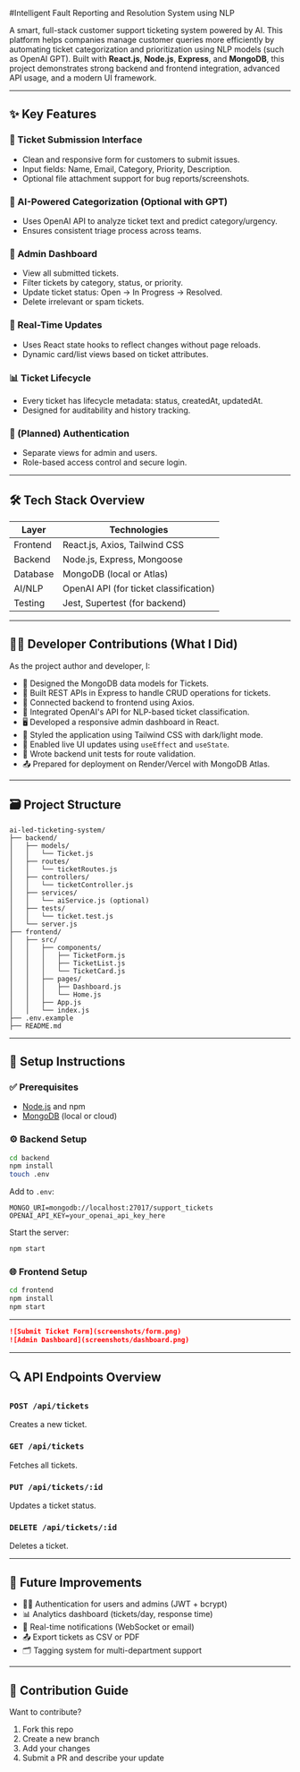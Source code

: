 #Intelligent Fault Reporting and Resolution System using NLP


A smart, full-stack customer support ticketing system powered by AI. This platform helps companies manage customer queries more efficiently by automating ticket categorization and prioritization using NLP models (such as OpenAI GPT). Built with **React.js**, **Node.js**, **Express**, and **MongoDB**, this project demonstrates strong backend and frontend integration, advanced API usage, and a modern UI framework.

---

## ✨ Key Features

### 📝 Ticket Submission Interface
- Clean and responsive form for customers to submit issues.
- Input fields: Name, Email, Category, Priority, Description.
- Optional file attachment support for bug reports/screenshots.

### 🧠 AI-Powered Categorization (Optional with GPT)
- Uses OpenAI API to analyze ticket text and predict category/urgency.
- Ensures consistent triage process across teams.

### 📂 Admin Dashboard
- View all submitted tickets.
- Filter tickets by category, status, or priority.
- Update ticket status: Open → In Progress → Resolved.
- Delete irrelevant or spam tickets.

### 🔁 Real-Time Updates
- Uses React state hooks to reflect changes without page reloads.
- Dynamic card/list views based on ticket attributes.

### 📊 Ticket Lifecycle
- Every ticket has lifecycle metadata: status, createdAt, updatedAt.
- Designed for auditability and history tracking.

### 🔐 (Planned) Authentication
- Separate views for admin and users.
- Role-based access control and secure login.

---

## 🛠️ Tech Stack Overview

| Layer      | Technologies                           |
|------------|----------------------------------------|
| Frontend   | React.js, Axios, Tailwind CSS          |
| Backend    | Node.js, Express, Mongoose             |
| Database   | MongoDB (local or Atlas)               |
| AI/NLP     | OpenAI API (for ticket classification) |
| Testing    | Jest, Supertest (for backend)          |

---

## 👨‍💻 Developer Contributions (What I Did)

As the project author and developer, I:

- 🧱 Designed the MongoDB data models for Tickets.
- 🚀 Built REST APIs in Express to handle CRUD operations for tickets.
- 📡 Connected backend to frontend using Axios.
- 🧠 Integrated OpenAI's API for NLP-based ticket classification.
- 🖥️ Developed a responsive admin dashboard in React.
- 🎨 Styled the application using Tailwind CSS with dark/light mode.
- 🔄 Enabled live UI updates using `useEffect` and `useState`.
- 🧪 Wrote backend unit tests for route validation.
- 📤 Prepared for deployment on Render/Vercel with MongoDB Atlas.

---

## 🗃️ Project Structure

```
ai-led-ticketing-system/
├── backend/
│   ├── models/
│   │   └── Ticket.js
│   ├── routes/
│   │   └── ticketRoutes.js
│   ├── controllers/
│   │   └── ticketController.js
│   ├── services/
│   │   └── aiService.js (optional)
│   ├── tests/
│   │   └── ticket.test.js
│   └── server.js
├── frontend/
│   ├── src/
│   │   ├── components/
│   │   │   ├── TicketForm.js
│   │   │   ├── TicketList.js
│   │   │   └── TicketCard.js
│   │   ├── pages/
│   │   │   ├── Dashboard.js
│   │   │   └── Home.js
│   │   ├── App.js
│   │   └── index.js
├── .env.example
├── README.md
```

---

## 🚀 Setup Instructions

### ✅ Prerequisites
- [Node.js](https://nodejs.org/) and npm
- [MongoDB](https://www.mongodb.com/) (local or cloud)

### ⚙️ Backend Setup

```bash
cd backend
npm install
touch .env
```

Add to `.env`:
```
MONGO_URI=mongodb://localhost:27017/support_tickets
OPENAI_API_KEY=your_openai_api_key_here
```

Start the server:
```bash
npm start
```

### 🌐 Frontend Setup

```bash
cd frontend
npm install
npm start
```


---

```markdown
![Submit Ticket Form](screenshots/form.png)
![Admin Dashboard](screenshots/dashboard.png)
```

---

## 🔍 API Endpoints Overview

### `POST /api/tickets`
Creates a new ticket.

### `GET /api/tickets`
Fetches all tickets.

### `PUT /api/tickets/:id`
Updates a ticket status.

### `DELETE /api/tickets/:id`
Deletes a ticket.

---

## 🔮 Future Improvements

- 🧑‍💼 Authentication for users and admins (JWT + bcrypt)
- 📊 Analytics dashboard (tickets/day, response time)
- 🔔 Real-time notifications (WebSocket or email)
- 📤 Export tickets as CSV or PDF
- 🗂️ Tagging system for multi-department support

---

## 🤝 Contribution Guide

Want to contribute?
1. Fork this repo
2. Create a new branch
3. Add your changes
4. Submit a PR and describe your update
